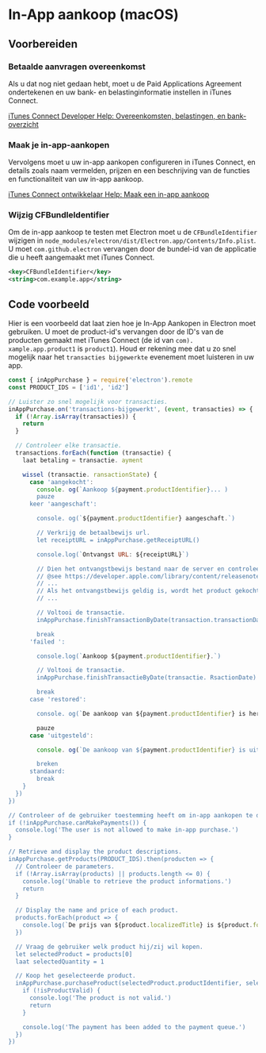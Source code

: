 # In-App aankoop (macOS)

## Voorbereiden

### Betaalde aanvragen overeenkomst
Als u dat nog niet gedaan hebt, moet u de Paid Applications Agreement ondertekenen en uw bank- en belastinginformatie instellen in iTunes Connect.

[iTunes Connect Developer Help: Overeenkomsten, belastingen, en bank-overzicht](https://help.apple.com/itunes-connect/developer/#/devb6df5ee51)

### Maak je in-app-aankopen
Vervolgens moet u uw in-app aankopen configureren in iTunes Connect, en details zoals naam vermelden, prijzen en een beschrijving van de functies en functionaliteit van uw in-app aankoop.

[iTunes Connect ontwikkelaar Help: Maak een in-app aankoop](https://help.apple.com/itunes-connect/developer/#/devae49fb316)

### Wijzig CFBundleIdentifier

Om de in-app aankoop te testen met Electron moet u de `CFBundleIdentifier` wijzigen in `node_modules/electron/dist/Electron.app/Contents/Info.plist`. U moet `com.github.electron` vervangen door de bundel-id van de applicatie die u heeft aangemaakt met iTunes Connect.

```xml
<key>CFBundleIdentifier</key>
<string>com.example.app</string>
```

## Code voorbeeld

Hier is een voorbeeld dat laat zien hoe je In-App Aankopen in Electron moet gebruiken. U moet de product-id's vervangen door de ID's van de producten gemaakt met iTunes Connect (de id van `com). xample.app.product1` is `product1`). Houd er rekening mee dat u zo snel mogelijk naar het `transacties bijgewerkte` evenement moet luisteren in uw app.

```javascript
const { inAppPurchase } = require('electron').remote
const PRODUCT_IDS = ['id1', 'id2']

// Luister zo snel mogelijk voor transacties.
inAppPurchase.on('transactions-bijgewerkt', (event, transacties) => {
  if (!Array.isArray(transacties)) {
    return
  }

  // Controleer elke transactie.
  transactions.forEach(function (transactie) {
    laat betaling = transactie. ayment

    wissel (transactie. ransactionState) {
      case 'aangekocht':
        console. og(`Aankoop ${payment.productIdentifier}... )
        pauze
      keer 'aangeschaft':

        console. og(`${payment.productIdentifier} aangeschaft.`)

        // Verkrijg de betaalbewijs url.
        let receiptURL = inAppPurchase.getReceiptURL()

        console.log(`Ontvangst URL: ${receiptURL}`)

        // Dien het ontvangstbewijs bestand naar de server en controleer of het geldig is.
        // @see https://developer.apple.com/library/content/releasenotes/General/ValidateAppStoreReceipt/Chapters/ValidateRemotely.html
        // ...
        // Als het ontvangstbewijs geldig is, wordt het product gekocht
        // ...

        // Voltooi de transactie.
        inAppPurchase.finishTransactionByDate(transaction.transactionDate)

        break
      'failed ':

        console.log(`Aankoop ${payment.productIdentifier}.`)

        // Voltooi de transactie.
        inAppPurchase.finishTransactieByDate(transactie. RsactionDate)

        break
      case 'restored':

        console. og(`De aankoop van ${payment.productIdentifier} is hersteld. )

        pauze
      case 'uitgesteld':

        console. og(`De aankoop van ${payment.productIdentifier} is uitgesteld. )

        breken
      standaard:
        break
    }
  })
})

// Controleer of de gebruiker toestemming heeft om in-app aankopen te doen.
if (!inAppPurchase.canMakePayments()) {
  console.log('The user is not allowed to make in-app purchase.')
}

// Retrieve and display the product descriptions.
inAppPurchase.getProducts(PRODUCT_IDS).then(producten => {
  // Controleer de parameters.
  if (!Array.isArray(products) || products.length <= 0) {
    console.log('Unable to retrieve the product informations.')
    return
  }

  // Display the name and price of each product.
  products.forEach(product => {
    console.log(`De prijs van ${product.localizedTitle} is ${product.formattedPrice}.`)
  })

  // Vraag de gebruiker welk product hij/zij wil kopen.
  let selectedProduct = products[0]
  laat selectedQuantity = 1

  // Koop het geselecteerde product.
  inAppPurchase.purchaseProduct(selectedProduct.productIdentifier, selectedQuantity).then(isProductValid => {
    if (!isProductValid) {
      console.log('The product is not valid.')
      return
    }

    console.log('The payment has been added to the payment queue.')
  })
})
```
